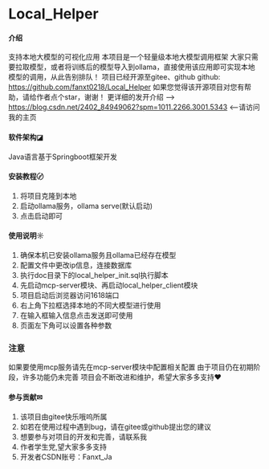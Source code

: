 # Local_Helper

#### 介绍
支持本地大模型的可视化应用
本项目是一个轻量级本地大模型调用框架
大家只需要拉取模型，或者将训练后的模型导入到ollama，直接使用该应用即可实现本地模型的调用，从此告别排队！
项目已经开源至gitee、github
github: https://github.com/fanxt0218/Local_Helper
如果您觉得该开源项目对您有帮助，请给作者点个star，谢谢！
更详细的发开介绍 --> https://blog.csdn.net/2402_84949062?spm=1011.2266.3001.5343  <--请访问我的主页

#### 软件架构◪
Java语言基于Springboot框架开发


#### 安装教程〄

1.  将项目克隆到本地
2.  启动ollama服务，ollama serve(默认启动)
3.  点击启动即可

#### 使用说明☼

1.  确保本机已安装ollama服务且ollama已经存在模型
2.  配置文件中更改ip信息，连接数据库
3.  执行doc目录下的local_helper_init.sql执行脚本
4.  先启动mcp-server模块、再启动local_helper_client模块
5.  项目启动后浏览器访问1618端口
6.  右上角下拉框选择本地的不同大模型进行使用
7.  在输入框输入信息点击发送即可使用
8.  页面左下角可以设置各种参数

### 注意 ###

如果要使用mcp服务请先在mcp-server模块中配置相关配置
由于项目仍在初期阶段，许多功能仍未完善
项目会不断改进和维护，希望大家多多支持♥

#### 参与贡献✉

1.  该项目由gitee快乐哦呜所属
2.  如若在使用过程中遇到bug，请在gitee或github提出您的建议
3.  想要参与对项目的开发和完善，请联系我
4.  作者学生党,望大家多多支持
5.  开发者CSDN账号：Fanxt_Ja
